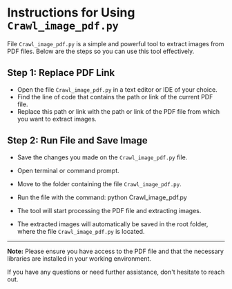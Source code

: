# Instructions for Using `Crawl_image_pdf.py`

File `Crawl_image_pdf.py` is a simple and powerful tool to extract images from PDF files. Below are the steps so you can use this tool effectively.

## Step 1: Replace PDF Link
- Open the file `Crawl_image_pdf.py` in a text editor or IDE of your choice.
- Find the line of code that contains the path or link of the current PDF file.
- Replace this path or link with the path or link of the PDF file from which you want to extract images.

## Step 2: Run File and Save Image
- Save the changes you made on the `Crawl_image_pdf.py` file.
- Open terminal or command prompt.
- Move to the folder containing the file `Crawl_image_pdf.py`.
- Run the file with the command:
python Crawl_image_pdf.py

- The tool will start processing the PDF file and extracting images.
- The extracted images will automatically be saved in the root folder, where the file `Crawl_image_pdf.py` is located.

---

**Note:** Please ensure you have access to the PDF file and that the necessary libraries are installed in your working environment.

If you have any questions or need further assistance, don't hesitate to reach out.
